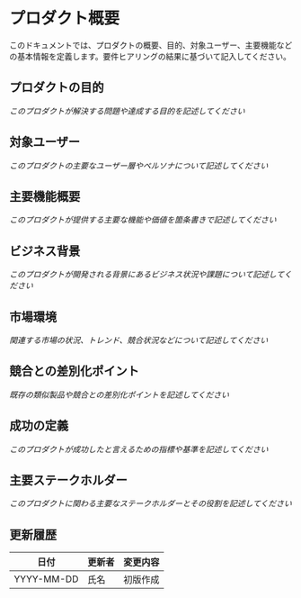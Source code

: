 # プロダクト概要

このドキュメントでは、プロダクトの概要、目的、対象ユーザー、主要機能などの基本情報を定義します。要件ヒアリングの結果に基づいて記入してください。

## プロダクトの目的

_このプロダクトが解決する問題や達成する目的を記述してください_

## 対象ユーザー

_このプロダクトの主要なユーザー層やペルソナについて記述してください_

## 主要機能概要

_このプロダクトが提供する主要な機能や価値を箇条書きで記述してください_

## ビジネス背景

_このプロダクトが開発される背景にあるビジネス状況や課題について記述してください_

## 市場環境

_関連する市場の状況、トレンド、競合状況などについて記述してください_

## 競合との差別化ポイント

_既存の類似製品や競合との差別化ポイントを記述してください_

## 成功の定義

_このプロダクトが成功したと言えるための指標や基準を記述してください_

## 主要ステークホルダー

_このプロダクトに関わる主要なステークホルダーとその役割を記述してください_

## 更新履歴

| 日付       | 更新者 | 変更内容 |
| ---------- | ------ | -------- |
| YYYY-MM-DD | 氏名   | 初版作成 |
